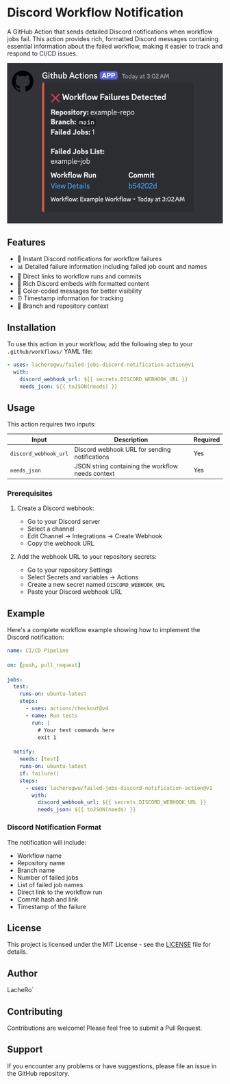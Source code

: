 # Discord Workflow Notification

A GitHub Action that sends detailed Discord notifications when workflow jobs fail. This action provides rich, formatted Discord messages containing essential information about the failed workflow, making it easier to track and respond to CI/CD issues.

![example](image.png)

## Features

- 🔔 Instant Discord notifications for workflow failures
- 📊 Detailed failure information including failed job count and names
- 🔗 Direct links to workflow runs and commits
- 💅 Rich Discord embeds with formatted content
- 🎨 Color-coded messages for better visibility
- ⏰ Timestamp information for tracking
- 📌 Branch and repository context

## Installation

To use this action in your workflow, add the following step to your `.github/workflows/` YAML file:

```yaml
- uses: lacherogwu/failed-jobs-discord-notification-action@v1
  with:
    discord_webhook_url: ${{ secrets.DISCORD_WEBHOOK_URL }}
    needs_json: ${{ toJSON(needs) }}
```

## Usage

This action requires two inputs:

| Input                 | Description                                       | Required |
| --------------------- | ------------------------------------------------- | -------- |
| `discord_webhook_url` | Discord webhook URL for sending notifications     | Yes      |
| `needs_json`          | JSON string containing the workflow needs context | Yes      |

### Prerequisites

1. Create a Discord webhook:

   - Go to your Discord server
   - Select a channel
   - Edit Channel → Integrations → Create Webhook
   - Copy the webhook URL

2. Add the webhook URL to your repository secrets:
   - Go to your repository Settings
   - Select Secrets and variables → Actions
   - Create a new secret named `DISCORD_WEBHOOK_URL`
   - Paste your Discord webhook URL

## Example

Here's a complete workflow example showing how to implement the Discord notification:

```yaml
name: CI/CD Pipeline

on: [push, pull_request]

jobs:
  test:
    runs-on: ubuntu-latest
    steps:
      - uses: actions/checkout@v4
      - name: Run tests
        run: |
          # Your test commands here
          exit 1

  notify:
    needs: [test]
    runs-on: ubuntu-latest
    if: failure()
    steps:
      - uses: lacherogwu/failed-jobs-discord-notification-action@v1
        with:
          discord_webhook_url: ${{ secrets.DISCORD_WEBHOOK_URL }}
          needs_json: ${{ toJSON(needs) }}
```

### Discord Notification Format

The notification will include:

- Workflow name
- Repository name
- Branch name
- Number of failed jobs
- List of failed job names
- Direct link to the workflow run
- Commit hash and link
- Timestamp of the failure

## License

This project is licensed under the MIT License - see the [LICENSE](LICENSE) file for details.

## Author

LacheRo`

## Contributing

Contributions are welcome! Please feel free to submit a Pull Request.

## Support

If you encounter any problems or have suggestions, please file an issue in the GitHub repository.
